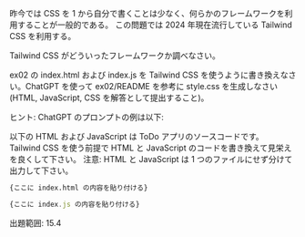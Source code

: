 昨今では CSS を 1 から自分で書くことは少なく、何らかのフレームワークを利用することが一般的である。
この問題では 2024 年現在流行している Tailwind CSS を利用する。

Tailwind CSS がどういったフレームワークか調べなさい。

ex02 の index.html および index.js を Tailwind CSS を使うように書き換えなさい。ChatGPT を使って ex02/README を参考に style.css を生成しなさい (HTML, JavaScript, CSS を解答として提出すること)。

ヒント: ChatGPT のプロンプトの例は以下:

以下の HTML および JavaScript は ToDo アプリのソースコードです。
Tailwind CSS を使う前提で HTML と JavaScript のコードを書き換えて見栄えを良くして下さい。
注意: HTML と JavaScript は 1 つのファイルにせず分けて出力して下さい。

```html
{ここに index.html の内容を貼り付ける}
```

```js
{ここに index.js の内容を貼り付ける}
```

出題範囲: 15.4
